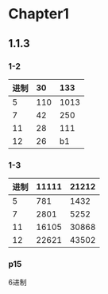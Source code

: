 # Chapter1

## 1.1.3

### 1-2

进制 | 30 | 133
---|:--|:--
5|110|1013
7|42|250
11|28|111
12|26|b1

### 1-3

进制 | 11111 | 21212
---|:--|:--
5|781|1432
7|2801|5252
11|16105|30868
12|22621|43502

### p15

6进制


